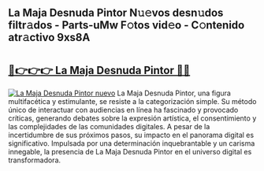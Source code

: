 ## La Maja Desnuda Pintor N𝚞𝚎vos desn𝚞dos filtr𝚊dos - Parts-uMw F𝚘tos vid𝚎o - C𝚘ntenido atr𝚊ctivo 9xs8A

# <h2><a href="http://mb3spa.tromn.icu/?c=La+Maja+Desnuda+Pintor">🔗👉👉👉 La Maja Desnuda Pintor 🔗🔗</a></h2>

[![La Maja Desnuda Pintor nuevo](https://i.imgur.com/pEAQMta.gif)](http://mb3spa.tromn.icu/?c=La+Maja+Desnuda+Pintor)
La Maja Desnuda Pintor, una figura multifacética y estimulante, se resiste a la categorización simple. Su método único de interactuar con audiencias en línea ha fascinado y provocado críticas, generando debates sobre la expresión artística, el consentimiento y las complejidades de las comunidades digitales. A pesar de la incertidumbre de sus próximos pasos, su impacto en el panorama digital es significativo. Impulsada por una determinación inquebrantable y un carisma innegable, la presencia de La Maja Desnuda Pintor en el universo digital es transformadora.
